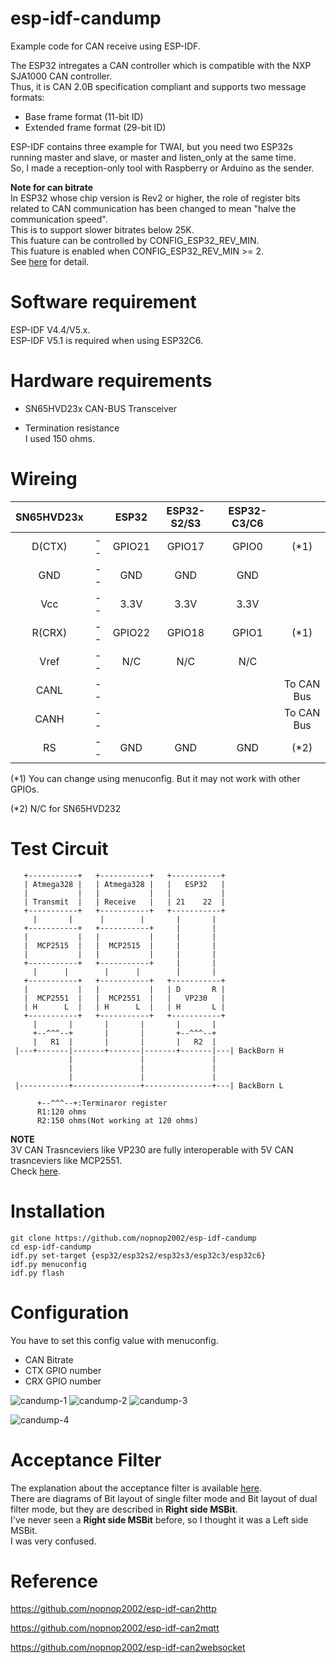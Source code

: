 # esp-idf-candump
Example code for CAN receive using ESP-IDF.   

The ESP32 intregates a CAN controller which is compatible with the NXP SJA1000 CAN controller.   
Thus, it is CAN 2.0B specification compliant and supports two message formats:   
- Base frame format (11-bit ID)   
- Extended frame format (29-bit ID)   

ESP-IDF contains three example for TWAI, but you need two ESP32s running master and slave, or master and listen_only at the same time.   
So, I made a reception-only tool with Raspberry or Arduino as the sender.   

__Note for can bitrate__   
In ESP32 whose chip version is Rev2 or higher, the role of register bits related to CAN communication has been changed to mean "halve the communication speed".   
This is to support slower bitrates below 25K.   
This fuature can be controlled by CONFIG_ESP32_REV_MIN.   
This fuature is enabled when CONFIG_ESP32_REV_MIN >= 2.   
See [here](https://www.esp32.com/viewtopic.php?t=15581) for detail.


# Software requirement    
ESP-IDF V4.4/V5.x.   
ESP-IDF V5.1 is required when using ESP32C6.   

# Hardware requirements
- SN65HVD23x CAN-BUS Transceiver   

- Termination resistance   
I used 150 ohms.   

# Wireing   
|SN65HVD23x||ESP32|ESP32-S2/S3|ESP32-C3/C6||
|:-:|:-:|:-:|:-:|:-:|:-:|
|D(CTX)|--|GPIO21|GPIO17|GPIO0|(*1)|
|GND|--|GND|GND|GND||
|Vcc|--|3.3V|3.3V|3.3V||
|R(CRX)|--|GPIO22|GPIO18|GPIO1|(*1)|
|Vref|--|N/C|N/C|N/C||
|CANL|--||||To CAN Bus|
|CANH|--||||To CAN Bus|
|RS|--|GND|GND|GND|(*2)|

(*1) You can change using menuconfig. But it may not work with other GPIOs.  

(*2) N/C for SN65HVD232


# Test Circuit   
```
   +-----------+   +-----------+   +-----------+ 
   | Atmega328 |   | Atmega328 |   |   ESP32   | 
   |           |   |           |   |           | 
   | Transmit  |   | Receive   |   | 21    22  | 
   +-----------+   +-----------+   +-----------+ 
     |       |      |        |       |       |   
   +-----------+   +-----------+     |       |   
   |           |   |           |     |       |   
   |  MCP2515  |   |  MCP2515  |     |       |   
   |           |   |           |     |       |   
   +-----------+   +-----------+     |       |   
     |      |        |      |        |       |   
   +-----------+   +-----------+   +-----------+ 
   |           |   |           |   | D       R | 
   |  MCP2551  |   |  MCP2551  |   |   VP230   | 
   | H      L  |   | H      L  |   | H       L | 
   +-----------+   +-----------+   +-----------+ 
     |       |       |       |       |       |   
     +--^^^--+       |       |       +--^^^--+
     |   R1  |       |       |       |   R2  |   
 |---+-------|-------+-------|-------+-------|---| BackBorn H
             |               |               |
             |               |               |
             |               |               |
 |-----------+---------------+---------------+---| BackBorn L

      +--^^^--+:Terminaror register
      R1:120 ohms
      R2:150 ohms(Not working at 120 ohms)
```

__NOTE__   
3V CAN Trasnceviers like VP230 are fully interoperable with 5V CAN trasnceviers like MCP2551.   
Check [here](http://www.ti.com/lit/an/slla337/slla337.pdf).



# Installation
```
git clone https://github.com/nopnop2002/esp-idf-candump
cd esp-idf-candump
idf.py set-target {esp32/esp32s2/esp32s3/esp32c3/esp32c6}
idf.py menuconfig
idf.py flash
```


# Configuration   
You have to set this config value with menuconfig.
- CAN Bitrate   
- CTX GPIO number   
- CRX GPIO number   

![candump-1](https://user-images.githubusercontent.com/6020549/98186063-51caf680-1f51-11eb-8f42-85cabff71981.jpg)
![candump-2](https://user-images.githubusercontent.com/6020549/98186069-5394ba00-1f51-11eb-90f4-a4a46c7a5a66.jpg)
![candump-3](https://user-images.githubusercontent.com/6020549/98186076-57284100-1f51-11eb-98c7-faf8d70bd2ac.jpg)

![candump-4](https://user-images.githubusercontent.com/6020549/87237112-fff3e300-c42c-11ea-9a8c-1cf0cf0b755c.jpg)


# Acceptance Filter   
The explanation about the acceptance filter is available [here](https://docs.espressif.com/projects/esp-idf/en/latest/esp32/api-reference/peripherals/twai.html#acceptance-filter).   
There are diagrams of Bit layout of single filter mode and Bit layout of dual filter mode, but they are described in __Right side MSBit__.   
I've never seen a __Right side MSBit__ before, so I thought it was a Left side MSBit.   
I was very confused.   

# Reference   

https://github.com/nopnop2002/esp-idf-can2http

https://github.com/nopnop2002/esp-idf-can2mqtt

https://github.com/nopnop2002/esp-idf-can2websocket
